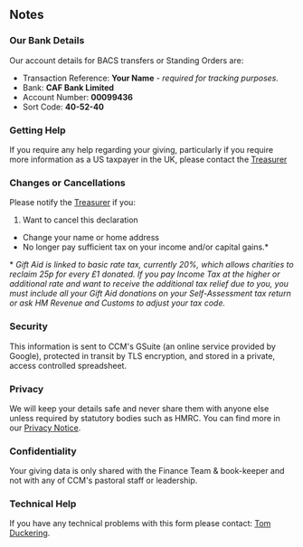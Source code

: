 ---
---
## Notes

### Our Bank Details

Our account details for BACS transfers or Standing Orders are:

* Transaction Reference: **Your Name** - *required for tracking purposes.*
* Bank: **CAF Bank Limited**
* Account Number: **00099436**
* Sort Code: **40-52-40**

### Getting Help

If you require any help regarding your giving, particularly if you require more information as a US taxpayer in the UK, please contact the [Treasurer](mailto:treasurer@christchurchmayfair.org)

### Changes or Cancellations

Please notify the [Treasurer](mailto:treasurer@christchurchmayfair.org) if you:
1. Want to cancel this declaration
* Change your name or home address
* No longer pay sufficient tax on your income and/or capital gains.*

\* *Gift Aid is linked to basic rate tax, currently 20%, which allows charities to reclaim 25p for every £1 donated. If you pay Income Tax at the higher or additional rate and want to receive the additional tax relief due to you, you must include all your Gift Aid donations on your Self-Assessment tax return or ask HM Revenue and Customs to adjust your tax code.*

### Security

This information is sent to CCM's GSuite (an online service provided by Google), protected in transit by TLS encryption, and stored in a private, access controlled spreadsheet.

### Privacy

We will keep your details safe and never share them with anyone else unless required by statutory bodies such as HMRC. You can find more in our [Privacy Notice](/privacy-notice).

### Confidentiality

Your giving data is only shared with the Finance Team & book-keeper and not with any of CCM's pastoral staff or leadership.

### Technical Help

If you have any technical problems with this form please contact: [Tom Duckering](tom@christchurchmayfair.org).